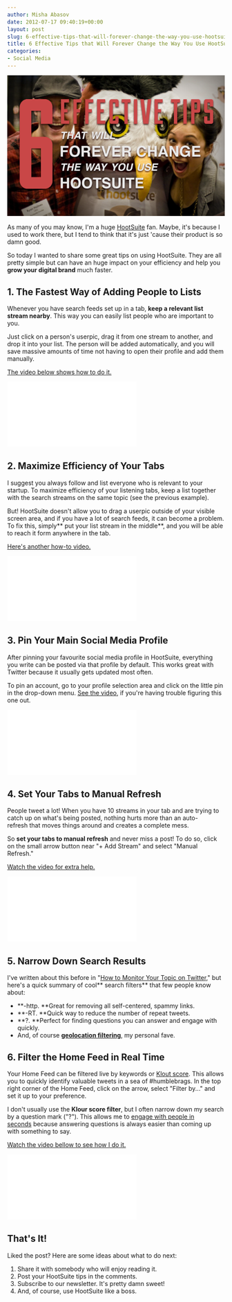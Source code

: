 ```yaml
---
author: Misha Abasov
date: 2012-07-17 09:40:19+00:00
layout: post
slug: 6-effective-tips-that-will-forever-change-the-way-you-use-hootsuite-video
title: 6 Effective Tips that Will Forever Change the Way You Use HootSuite [VIDEO]
categories:
- Social Media
---
```


[![6 Effective Tips that Will Forever Change the Way You Use HootSuite [VIDEO]](/wp-content/uploads/2012/07/hootsuite.png)](/2012/07/17/6-effective-tips-that-will-forever-change-the-way-you-use-hootsuite-video/)

As many of you may know, I'm a huge [HootSuite](//hootsuite.com) fan. Maybe, it's because I used to work there, but I tend to think that it's just 'cause their product is so damn good.

So today I wanted to share some great tips on using HootSuite. They are all pretty simple but can have an huge impact on your efficiency and help you **grow your digital brand** much faster.

<!-- more -->

## 1. The Fastest Way of Adding People to Lists


Whenever you have search feeds set up in a tab, **keep a relevant list stream nearby**. This way you can easily list people who are important to you.

Just click on a person's userpic, drag it from one stream to another, and drop it into your list. The person will be added automatically, and you will save massive amounts of time not having to open their profile and add them manually.

[The video below shows how to do it.](//youtu.be/ONO5cnI8WmE)

<div class="embed-container"><iframe src="//youtu.be/ONO5cnI8WmE" frameborder="0" allowfullscreen></iframe></div>


## 2. Maximize Efficiency of Your Tabs


I suggest you always follow and list everyone who is relevant to your startup. To maximize efficiency of your listening tabs, keep a list together with the search streams on the same topic (see the previous example).

But! HootSuite doesn't allow you to drag a userpic outside of your visible screen area, and if you have a lot of search feeds, it can become a problem. To fix this, simply** put your list stream in the middle**, and you will be able to reach it form anywhere in the tab.

[Here's another how-to video.](//www.youtube.com/embed/XPhKTHtaKDM)

<div class="embed-container"><iframe src="//www.youtube.com/embed/XPhKTHtaKDM" frameborder="0" allowfullscreen></iframe></div>


## 3. Pin Your Main Social Media Profile


After pinning your favourite social media profile in HootSuite, everything you write can be posted via that profile by default. This works great with Twitter because it usually gets updated most often.

To pin an account, go to your profile selection area and click on the little pin in the drop-down menu. [See the video](//www.youtube.com/embed/JMdnEEdSCQw), if you're having trouble figuring this one out.

<div class="embed-container"><iframe src="//www.youtube.com/embed/JMdnEEdSCQw" frameborder="0" allowfullscreen></iframe></div>


## 4. Set Your Tabs to Manual Refresh


People tweet a lot! When you have 10 streams in your tab and are trying to catch up on what's being posted, nothing hurts more than an auto-refresh that moves things around and creates a complete mess.

So **set your tabs to manual refresh** and never miss a post! To do so, click on the small arrow button near "+ Add Stream" and select "Manual Refresh."

[Watch the video for extra help.](//www.youtube.com/embed/2BhMmMJOlxY)

<div class="embed-container"><iframe src="//www.youtube.com/embed/2BhMmMJOlxY" frameborder="0" allowfullscreen></iframe></div>


## 5. Narrow Down Search Results


I've written about this before in "[How to Monitor Your Topic on Twitter](/2010/09/08/how-to-monitor-your-topic-on-twitter/)," but here's a quick summary of cool** search filters** that few people know about:

  * **-http. **Great for removing all self-centered, spammy links.
  * **-RT. **Quick way to reduce the number of repeat tweets.
  * **?. **Perfect for finding questions you can answer and engage with quickly.
  * And, of course **[geolocation filtering](/2012/06/25/advanced-social-listening-using-geolocation/)**, my personal fave.




## 6. Filter the Home Feed in Real Time


Your Home Feed can be filtered live by keywords or [Klout score](//klout.com). This allows you to quickly identify valuable tweets in a sea of #humblebrags. In the top right corner of the Home Feed, click on the arrow, select "Filter by..." and set it up to your preference.

I don't usually use the **Klour score filter**, but I often narrow down my search by a question mark ("?"). This allows me to [engage with people in seconds](/2010/09/03/how-to-start-engaging-on-twitter-in-seconds/) because answering questions is always easier than coming up with something to say.

[Watch the video bellow to see how I do it.](//www.youtube.com/embed/z-OvuxVLFbI)

<div class="embed-container"><iframe src="//www.youtube.com/embed/z-OvuxVLFbI" frameborder="0" allowfullscreen></iframe></div>


## That's It!

Liked the post? Here are some ideas about what to do next:

  1. Share it with somebody who will enjoy reading it.
  2. Post your HootSuite tips in the comments.
  3. Subscribe to our newsletter. It's pretty damn sweet!
  4. And, of course, use HootSuite like a boss.
